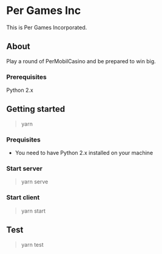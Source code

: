 # Per Games Inc
This is Per Games Incorporated.

## About
Play a round of PerMobilCasino and be prepared to win big.

### Prerequisites
Python 2.x

## Getting started
> yarn

### Prequisites
* You need to have Python 2.x installed on your machine

### Start server
> yarn serve

### Start client
> yarn start

## Test
> yarn test
